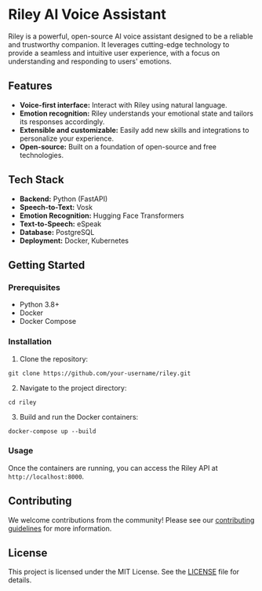 # Riley AI Voice Assistant

Riley is a powerful, open-source AI voice assistant designed to be a reliable and trustworthy companion. It leverages cutting-edge technology to provide a seamless and intuitive user experience, with a focus on understanding and responding to users' emotions.

## Features

*   **Voice-first interface:** Interact with Riley using natural language.
*   **Emotion recognition:** Riley understands your emotional state and tailors its responses accordingly.
*   **Extensible and customizable:** Easily add new skills and integrations to personalize your experience.
*   **Open-source:** Built on a foundation of open-source and free technologies.

## Tech Stack

*   **Backend:** Python (FastAPI)
*   **Speech-to-Text:** Vosk
*   **Emotion Recognition:** Hugging Face Transformers
*   **Text-to-Speech:** eSpeak
*   **Database:** PostgreSQL
*   **Deployment:** Docker, Kubernetes

## Getting Started

### Prerequisites

*   Python 3.8+
*   Docker
*   Docker Compose

### Installation

1.  Clone the repository:

```
git clone https://github.com/your-username/riley.git
```

2.  Navigate to the project directory:

```
cd riley
```

3.  Build and run the Docker containers:

```
docker-compose up --build
```

### Usage

Once the containers are running, you can access the Riley API at `http://localhost:8000`.

## Contributing

We welcome contributions from the community! Please see our [contributing guidelines](CONTRIBUTING.md) for more information.

## License

This project is licensed under the MIT License. See the [LICENSE](LICENSE) file for details.